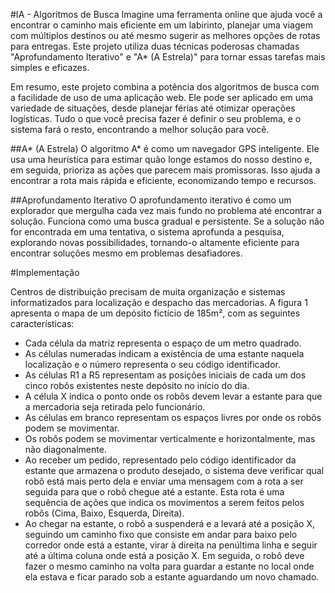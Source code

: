 #IA - Algoritmos de Busca
Imagine uma ferramenta online que ajuda você a encontrar o caminho mais eficiente em um labirinto, planejar uma viagem com múltiplos destinos ou até mesmo sugerir as melhores opções de rotas para entregas. Este projeto utiliza duas técnicas poderosas chamadas "Aprofundamento Iterativo" e "A* (A Estrela)" para tornar essas tarefas mais simples e eficazes.

Em resumo, este projeto combina a potência dos algoritmos de busca com a facilidade de uso de uma aplicação web. Ele pode ser aplicado em uma variedade de situações, desde planejar férias até otimizar operações logísticas. Tudo o que você precisa fazer é definir o seu problema, e o sistema fará o resto, encontrando a melhor solução para você.

##A* (A Estrela)
O algoritmo A* é como um navegador GPS inteligente. Ele usa uma heurística para estimar quão longe estamos do nosso destino e, em seguida, prioriza as ações que parecem mais promissoras. Isso ajuda a encontrar a rota mais rápida e eficiente, economizando tempo e recursos.

##Aprofundamento Iterativo
O aprofundamento iterativo é como um explorador que mergulha cada vez mais fundo no problema até encontrar a solução. Funciona como uma busca gradual e persistente. Se a solução não for encontrada em uma tentativa, o sistema aprofunda a pesquisa, explorando novas possibilidades, tornando-o altamente eficiente para encontrar soluções mesmo em problemas desafiadores.

#Implementação

Centros de distribuição precisam de muita organização e sistemas informatizados para localização e despacho das mercadorias. A figura 1 apresenta o mapa de um depósito fictício de 185m², com as seguintes características:
- Cada célula da matriz representa o espaço de um metro quadrado.
- As células numeradas indicam a existência de uma estante naquela localização e o número representa o seu código identificador.
- As células R1 a R5 representam as posições iniciais de cada um dos cinco robôs existentes neste depósito no início do dia.
- A célula X indica o ponto onde os robôs devem levar a estante para que a mercadoria seja retirada pelo funcionário.
- As células em branco representam os espaços livres por onde os robôs podem se movimentar.
- Os robôs podem se movimentar verticalmente e horizontalmente, mas não diagonalmente.
- Ao receber um pedido, representado pelo código identificador da estante que armazena o produto desejado, o sistema deve verificar qual robô está mais perto dela e enviar uma mensagem com a rota a ser seguida para que o robô chegue até a estante. Esta rota é uma sequência de ações que indica os movimentos a serem feitos pelos robôs (Cima, Baixo, Esquerda, Direita).
- Ao chegar na estante, o robô a suspenderá e a levará até a posição X, seguindo um caminho fixo que consiste em andar para baixo pelo corredor onde está a estante, virar à direita na penúltima linha e seguir até a última coluna onde está a posição X. Em seguida, o robô deve fazer o mesmo caminho na volta para guardar a estante no local onde ela estava e ficar parado sob a estante aguardando um novo chamado.
